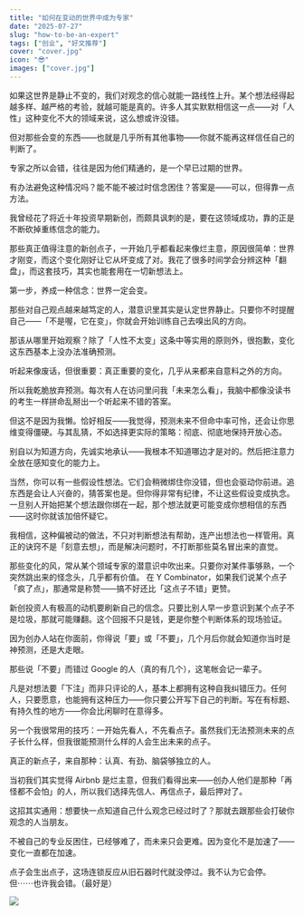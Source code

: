 ```yaml
---
title: "如何在变动的世界中成为专家"
date: "2025-07-27"
slug: "how-to-be-an-expert"
tags: ["创业", "好文推荐"]
cover: "cover.jpg"
icon: "😎"
images: ["cover.jpg"]
---
```

如果这世界是静止不变的，我们对观念的信心就能一路线性上升。某个想法经得起越多样、越严格的考验，就越可能是真的。许多人其实默默相信这一点——对「人性」这种变化不大的领域来说，这么想或许没错。



但对那些会变的东西——也就是几乎所有其他事物——你就不能再这样信任自己的判断了。



专家之所以会错，往往是因为他们精通的，是一个早已过期的世界。



有办法避免这种情况吗？能不能不被过时信念困住？答案是——可以，但得靠一点方法。



我曾经花了将近十年投资早期新创，而颇具讽刺的是，要在这领域成功，靠的正是不断砍掉重练信念的能力。



那些真正值得注意的新创点子，一开始几乎都看起来像烂主意，原因很简单：世界才刚变，而这个变化刚好让它从坏变成了对。我花了很多时间学会分辨这种「翻盘」，而这套技巧，其实也能套用在一切新想法上。



第一步，养成一种信念：世界一定会变。



那些对自己观点越来越笃定的人，潜意识里其实是认定世界静止。只要你不时提醒自己——「不是喔，它在变」，你就会开始训练自己去嗅出风的方向。



那该从哪里开始观察？除了「人性不太变」这条中等实用的原则外，很抱歉，变化这东西基本上没办法准确预测。



听起来像废话，但很重要：真正重要的变化，几乎从来都来自意料之外的方向。



所以我乾脆放弃预测。每次有人在访问里问我「未来怎么看」，我脑中都像没读书的考生一样拼命乱掰出一个听起来不错的答案。



但这不是因为我懒。恰好相反——我觉得，预测未来不但命中率可怜，还会让你思维变得僵硬。与其乱猜，不如选择更实际的策略：彻底、彻底地保持开放心态。



别自以为知道方向，先诚实地承认——我根本不知道哪边才是对的。然后把注意力全放在感知变化的能力上。



当然，你可以有一些假设性想法。它们会稍微绑住你没错，但也会驱动你前进。追东西是会让人兴奋的，猜答案也是。但你得非常有纪律，不让这些假设变成执念。
一旦别人开始把某个想法跟你绑在一起，那个想法就更可能变成你想相信的东西——这时你就该加倍怀疑它。



我相信，这种偏被动的做法，不只对判断想法有帮助，连产出想法也一样管用。真正的诀窍不是「刻意去想」，而是解决问题时，不打断那些莫名冒出来的直觉。



那些变化的风，常从某个领域专家的潜意识中吹出来。只要你对某件事够熟，一个突然跳出来的怪念头，几乎都有价值。
在 Y Combinator，如果我们说某个点子「疯了点」，那通常是称赞——搞不好还比「这点子不错」更赞。



新创投资人有极高的动机要刷新自己的信念。只要比别人早一步意识到某个点子不是垃圾，那就可能赚翻。这个回报不只是钱，更是你整个判断体系的现场验证。



因为创办人站在你面前，你得说「要」或「不要」，几个月后你就会知道你当时是神预测，还是大走眼。



那些说「不要」而错过 Google 的人（真的有几个），这笔帐会记一辈子。



凡是对想法要「下注」而非只评论的人，基本上都拥有这种自我纠错压力。任何人，只要愿意，也能拥有这种压力——你只要公开写下自己的判断。写在有标题、有持久性的地方——你会比闲聊时在意得多。



另一个我很常用的技巧：一开始先看人，不先看点子。虽然我们无法预测未来的点子长什么样，但我很能预测什么样的人会生出未来的点子。



真正的新点子，来自那种：认真、有劲、脑袋够独立的人。



当初我们其实觉得 Airbnb 是烂主意，但我们看得出来——创办人他们是那种「再怪都不会怕」的人，所以我们选择先信人、再信点子，最后押对了。



这招其实通用：想要快一点知道自己什么观念已经过时了？那就去跟那些会打破你观念的人当朋友。



不被自己的专业反困住，已经够难了，而未来只会更难。因为变化不是加速了——变化一直都在加速。



点子会生出点子，这场连锁反应从旧石器时代就没停过。我不认为它会停。
但⋯⋯也许我会错。（最好是）




![](https://prod-files-secure.s3.us-west-2.amazonaws.com/112d0858-5090-4d34-a606-b75eb8d65fd2/46476355-9cf3-4e99-9b7a-3531bc426380/1000202064.png?X-Amz-Algorithm=AWS4-HMAC-SHA256&X-Amz-Content-Sha256=UNSIGNED-PAYLOAD&X-Amz-Credential=ASIAZI2LB466XBTQLW4O%2F20250801%2Fus-west-2%2Fs3%2Faws4_request&X-Amz-Date=20250801T101548Z&X-Amz-Expires=3600&X-Amz-Security-Token=IQoJb3JpZ2luX2VjEML%2F%2F%2F%2F%2F%2F%2F%2F%2F%2FwEaCXVzLXdlc3QtMiJHMEUCIQCnIcCd2YE9IzZyaKcf3hEzqsAxfed2kScJM8DcitxdFgIgCkan4uuyP82bXHzjcAfH81WnMV9QBP1TSZuDLe2NbLkqiAQI6%2F%2F%2F%2F%2F%2F%2F%2F%2F%2F%2FARAAGgw2Mzc0MjMxODM4MDUiDFZ6%2BnG2CwKV3d%2BEiyrcAyMXkmieev8xKB7%2FMhd9sdOaeZQq7Uma0kXYde%2FVNPHx5%2BX923ZxnkuZw4PSksZmHap5ozf85Ar6HCgIwWZQ7Avt5JiqWWl7PAavEGQMYp0iM8L4NXjgo%2BNm64%2Br5pb5Lx%2BVXAwiQLN0t1jT0SP6xRKgRQmP9V02yDM6ojiIFGuTAMBmO5U1XpTTmXkxixdYmAbOTW%2FQfkTDVrDw3wQj2lK531NPPUgnq%2BYl4i8Pbytc7IGW4DiOc8YJ894QRxJA26y0rbTeBCns9P2KiG35KgCLSl4WCXMpSxP4g31%2F0HrzKi2N5h1mdRU2XGZjSQoYIin4Y7zC1Stwpv0veWB3SCA187AiAOy8lPxqTlNyg70unh%2BQoeW2aAvCn2dR6kwfyt%2BFDIvQMugmM2EAn0HYgE7Q1uAfFTXabgakNv%2Fcx6Y82rRlwOkHABsSXlHAhcjdv6bSWZUFkcNoxvV94u32BD6VEOs6emIWir%2BqQTn3Yw%2FJ54jW1AHF8bIIpoirgy2MF7chg%2Bd191XJhendebwnf9cVrEg09M4lIK4T41BDPGanAQEMI5jaxN8aKkEGV8qSPeiUvRINjFj1S9fsN%2Br3OxuWtyXcj217FTUO2F0IRQjvkx4MZW5ceIY3PmSCMMCbssQGOqUBqoUUHJnoLih5NQXQyr9L%2BpiQ%2Be0c9ze48lRi781aDRmy9egacE7BhLG5GFPp8h59YZOy4dHIFpPPnDdSRg9gnGx%2FjwQBlvEPiyesrY%2FVyVPaE%2Fg12vCMohcZN3vJi9Y%2FS2JsfCuCgW6Rt4UMIHJJ7Sl%2Ffkn6Y3Uk2%2FV4%2BmgMhcgcyJTsq36iceDc8xJebGltp7T164rte2XlQuKVtcImzVaGk3Uz&X-Amz-Signature=f8cd41c526f378d36d3b78a9f3e44c2b4c6ef14d8fa55f712231aaafb19f1c4a&X-Amz-SignedHeaders=host&x-amz-checksum-mode=ENABLED&x-id=GetObject)

